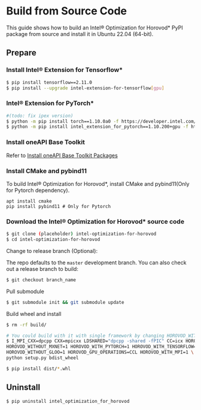 # Build from Source Code

This guide shows how to build an Intel® Optimization for Horovod* PyPI package from source and install it in Ubuntu 22.04 (64-bit).

## Prepare


### Install Intel® Extension for Tensorflow*

```bash
$ pip install tensorflow==2.11.0
$ pip install --upgrade intel-extension-for-tensorflow[gpu]
```

### Intel® Extension for PyTorch*
```bash
#(todo: fix ipex version)
$ python -m pip install torch==1.10.0a0 -f https://developer.intel.com/ipex-whl-stable-xpu
$ python -m pip install intel_extension_for_pytorch==1.10.200+gpu -f https://developer.intel.com/ipex-whl-stable-xpu
```

### Install oneAPI Base Toolkit

Refer to [Install oneAPI Base Toolkit Packages](https://github.com/intel-innersource/frameworks.ai.infrastructure.intel-extension-for-tensorflow.intel-extension-for-tensorflow/blob/master/docs/install/install_for_gpu.md#install-oneapi-base-toolkit-packages)

### Install CMake and pybind11

To build Intel® Optimization for Horovod*, install CMake and pybind11(Only for Pytorch dependency).
```
apt install cmake
pip install pybind11 # Only for Pytorch
```

### Download the Intel® Optimization for Horovod* source code
```bash
$ git clone (placeholder) intel-optimization-for-horovod
$ cd intel-optimization-for-horovod
```

Change to release branch (Optional):

The repo defaults to the `master` development branch. You can also check out a release branch to build:

```bash
$ git checkout branch_name
```

Pull submodule
```bash
$ git submodule init && git submodule update
```

Build wheel and install
```bash
$ rm -rf build/

# You could build with it with single framework by changing HOROVOD_WITH_PYTORCH=0 or HOROVOD_WITH_TENSORFLOW=0
$ I_MPI_CXX=dpcpp CXX=mpicxx LDSHARED="dpcpp -shared -fPIC" CC=icx HOROVOD_GPU=DPCPP \
HOROVOD_WITHOUT_MXNET=1 HOROVOD_WITH_PYTORCH=1 HOROVOD_WITH_TENSORFLOW=1 \
HOROVOD_WITHOUT_GLOO=1 HOROVOD_GPU_OPERATIONS=CCL HOROVOD_WITH_MPI=1 \
python setup.py bdist_wheel

$ pip install dist/*.whl
```

## Uninstall
```
$ pip uninstall intel_optimization_for_horovod
```
